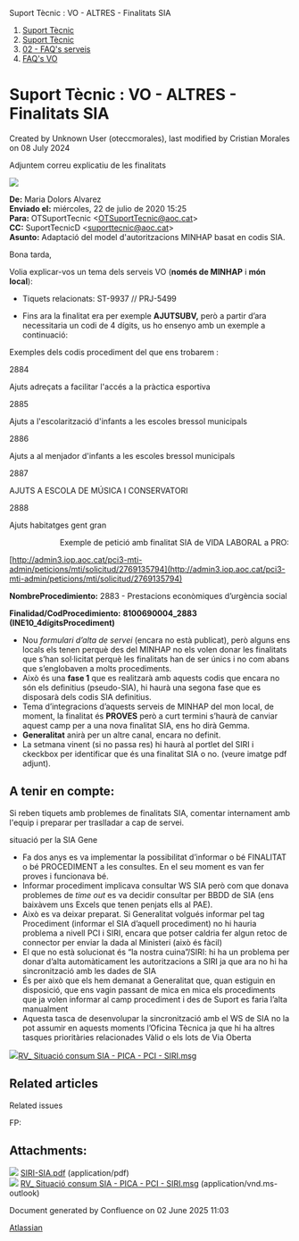 Suport Tècnic : VO - ALTRES - Finalitats SIA  

1.  [Suport Tècnic](index.html)
2.  [Suport Tècnic](13893782.html)
3.  [02 - FAQ's serveis](26313393.html)
4.  [FAQ's VO](28705575.html)

Suport Tècnic : VO - ALTRES - Finalitats SIA
============================================

Created by Unknown User (oteccmorales), last modified by Cristian Morales on 08 July 2024

Adjuntem correu explicatiu de les finalitats

[![](rest/documentConversion/latest/conversion/thumbnail/41519558/1)](/download/attachments/41519557/SIRI-SIA.pdf?version=1&modificationDate=1603378886147&api=v2)

**De:** Maria Dolors Alvarez  
**Enviado el:** miércoles, 22 de julio de 2020 15:25  
**Para:** OTSuportTecnic <[OTSuportTecnic@aoc.cat](mailto:OTSuportTecnic@aoc.cat)\>  
**CC:** SuportTecnicD <[suporttecnic@aoc.cat](mailto:suporttecnic@aoc.cat)\>  
**Asunto:** Adaptació del model d'autoritzacions MINHAP basat en codis SIA.

  

Bona tarda,

  

Volia explicar-vos un tema dels serveis VO (**només de MINHAP** i **món local**):

*   Tiquets relacionats: ST-9937 // PRJ-5499

  

*   Fins ara la finalitat era per exemple **AJUTSUBV,** però a partir d’ara necessitaria un codi de 4 dígits, us ho ensenyo amb un exemple a continuació:

  

Exemples dels codis procediment del que ens trobarem :

  

2884

Ajuts adreçats a facilitar l'accés a la pràctica esportiva

2885

Ajuts a l'escolarització d'infants a les escoles bressol municipals

2886

Ajuts a al menjador d'infants a les escoles bressol municipals

2887

AJUTS A ESCOLA DE MÚSICA I CONSERVATORI

2888

Ajuts habitatges gent gran

  

                       Exemple de petició amb finalitat SIA de VIDA LABORAL a PRO:

[http://admin3.iop.aoc.cat/pci3-mti-admin/peticions/mti/solicitud/2769135794](http://admin3.iop.aoc.cat/pci3-mti-admin/peticions/mti/solicitud/2769135794)

  

**NombreProcedimiento:** 2883 - Prestacions econòmiques d’urgència social

**Finalidad/CodProcedimiento:** **8100690004\_2883**  **(INE10\_4dígitsProcediment)**

  

  

*   Nou _formulari d’alta de servei_ (encara no està publicat), però alguns ens locals els tenen perquè des del MINHAP no els volen donar les finalitats que s’han sol·licitat perquè les finalitats han de ser únics i no com abans que s’englobaven a molts procediments.
*   Això és una **fase 1** que es realitzarà amb aquests codis que encara no són els definitius (pseudo-SIA), hi haurà una segona fase que es disposarà dels codis SIA definitius.
*   Tema d’integracions d’aquests serveis de MINHAP del mon local, de moment, la finalitat és **PROVES** però a curt termini s’haurà de canviar aquest camp per a una nova finalitat SIA, ens ho dirà Gemma.
*   **Generalitat** anirà per un altre canal, encara no definit.
*   La setmana vinent (si no passa res) hi haurà al portlet del SIRI i ckeckbox per identificar que és una finalitat SIA o no. (veure imatge pdf adjunt).

  

A tenir en compte:
------------------

  

Si reben tiquets amb problemes de finalitats SIA, comentar internament amb l'equip i preparar per traslladar a cap de servei.

situació per la SIA Gene

*   Fa dos anys es va implementar la possibilitat d’informar o bé FINALITAT o bé PROCEDIMENT a les consultes. En el seu moment es van fer proves i funcionava bé.
*   Informar procediment implicava consultar WS SIA però com que donava problemes de _time out_ es va decidir consultar per BBDD de SIA (ens baixàvem uns Excels que tenen penjats ells al PAE).
*   Això es va deixar preparat. Si Generalitat volgués informar pel tag Procediment (informar el SIA d’aquell procediment) no hi hauria problema a nivell PCI i SIRI, encara que potser caldria fer algun retoc de connector per enviar la dada al Ministeri (això és fàcil)
*   El que no està solucionat és “la nostra cuina”/SIRI: hi ha un problema per donar d’alta automàticament les autoritzacions a SIRI ja que ara no hi ha sincronització amb les dades de SIA
*   És per això que els hem demanat a Generalitat que, quan estiguin en disposició, que ens vagin passant de mica en mica els procediments que ja volen informar al camp procediment i des de Suport es faria l’alta manualment
*   Aquesta tasca de desenvolupar la sincronització amb el WS de SIA no la pot assumir en aquests moments l’Oficina Tècnica ja que hi ha altres tasques prioritàries relacionades Vàlid o els lots de Via Oberta

[![](download/resources/com.atlassian.confluence.plugins.confluence-view-file-macro:view-file-macro-resources/images/placeholder-medium-file.png)RV\_ Situació consum SIA - PICA - PCI - SIRI.msg](/download/attachments/41519557/RV_%20Situaci%C3%B3%20consum%20SIA%20-%20PICA%20-%20PCI%20-%20SIRI.msg?version=1&modificationDate=1720431852543&api=v2)

  

Related articles
----------------

  

Related issues

FP:

  

  

Attachments:
------------

![](images/icons/bullet_blue.gif) [SIRI-SIA.pdf](attachments/41519557/41519558.pdf) (application/pdf)  
![](images/icons/bullet_blue.gif) [RV\_ Situació consum SIA - PICA - PCI - SIRI.msg](attachments/41519557/113311798.msg) (application/vnd.ms-outlook)  

Document generated by Confluence on 02 June 2025 11:03

[Atlassian](http://www.atlassian.com/)